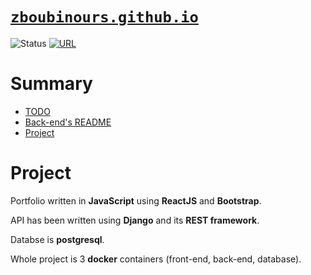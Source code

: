 # [`zboubinours.github.io`](http://zboubinours.github.io)

![Status](https://img.shields.io/badge/status-development-orange.svg)
[![URL](https://img.shields.io/badge/host-up-green.svg)](http://zboubinours.github.io)

# Summary

* [TODO](./TODO.md)
* [Back-end's README](./backend/README.md)
* [Project](#project)

# Project

Portfolio written in **JavaScript** using **ReactJS** and **Bootstrap**.

API has been written using **Django** and its **REST framework**.

Databse is **postgresql**.

Whole project is 3 **docker** containers (front-end, back-end, database).

